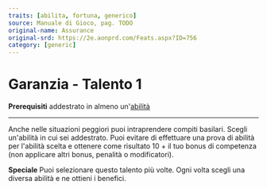 ```yaml
---
traits: [abilita, fortuna, generico]
source: Manuale di Gioco, pag. TODO
original-name: Assurance
original-srd: https://2e.aonprd.com/Feats.aspx?ID=756
category: [generic]
---
```


# Garanzia - Talento 1

**Prerequisiti** addestrato in almeno un'[abilità](/abilita)

---

Anche nelle situazioni peggiori puoi intraprendere compiti basilari. Scegli
un'abilità in cui sei addestrato. Puoi evitare di effettuare una prova di
abilità per l'abilità scelta e ottenere come risultato 10 + il tuo bonus di
competenza (non applicare altri bonus, penalità o modificatori).

**Speciale** Puoi selezionare questo talento più volte. Ogni volta scegli una
diversa abilità e ne ottieni i benefici.
